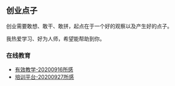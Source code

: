## 创业点子

创业需要敢想、敢干、敢拼，起点在于一个好的观察以及产生好的点子。

我热爱学习、好为人师，希望能帮助到你。

### 在线教育

- [有效教学-20200916所感](./20200916.md)
- [培训平台-20200927所感](./20200927.md)


